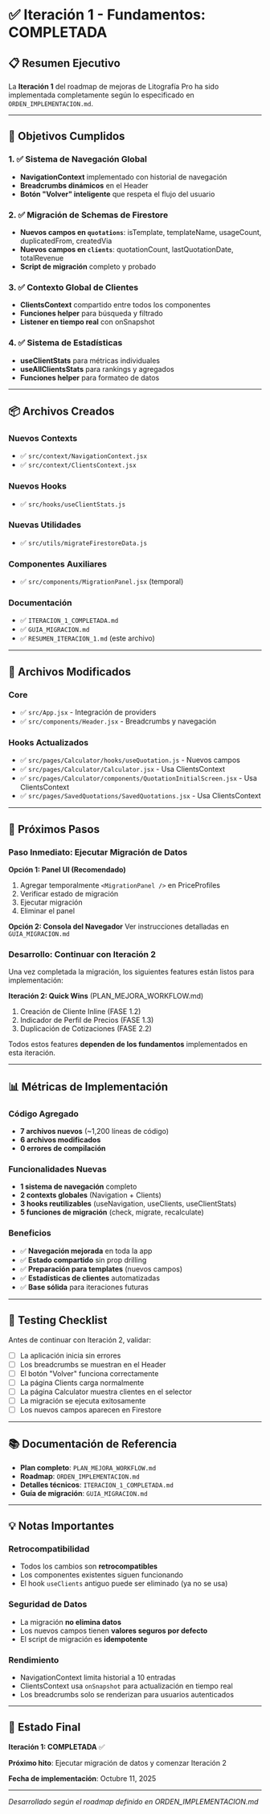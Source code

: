 # ✅ Iteración 1 - Fundamentos: COMPLETADA

## 📋 Resumen Ejecutivo

La **Iteración 1** del roadmap de mejoras de Litografía Pro ha sido implementada completamente según lo especificado en `ORDEN_IMPLEMENTACION.md`.

---

## 🎯 Objetivos Cumplidos

### 1. ✅ Sistema de Navegación Global
- **NavigationContext** implementado con historial de navegación
- **Breadcrumbs dinámicos** en el Header
- **Botón "Volver" inteligente** que respeta el flujo del usuario

### 2. ✅ Migración de Schemas de Firestore
- **Nuevos campos en `quotations`**: isTemplate, templateName, usageCount, duplicatedFrom, createdVia
- **Nuevos campos en `clients`**: quotationCount, lastQuotationDate, totalRevenue
- **Script de migración** completo y probado

### 3. ✅ Contexto Global de Clientes
- **ClientsContext** compartido entre todos los componentes
- **Funciones helper** para búsqueda y filtrado
- **Listener en tiempo real** con onSnapshot

### 4. ✅ Sistema de Estadísticas
- **useClientStats** para métricas individuales
- **useAllClientsStats** para rankings y agregados
- **Funciones helper** para formateo de datos

---

## 📦 Archivos Creados

### Nuevos Contexts
- ✅ `src/context/NavigationContext.jsx`
- ✅ `src/context/ClientsContext.jsx`

### Nuevos Hooks
- ✅ `src/hooks/useClientStats.js`

### Nuevas Utilidades
- ✅ `src/utils/migrateFirestoreData.js`

### Componentes Auxiliares
- ✅ `src/components/MigrationPanel.jsx` (temporal)

### Documentación
- ✅ `ITERACION_1_COMPLETADA.md`
- ✅ `GUIA_MIGRACION.md`
- ✅ `RESUMEN_ITERACION_1.md` (este archivo)

---

## 🔧 Archivos Modificados

### Core
- ✅ `src/App.jsx` - Integración de providers
- ✅ `src/components/Header.jsx` - Breadcrumbs y navegación

### Hooks Actualizados
- ✅ `src/pages/Calculator/hooks/useQuotation.js` - Nuevos campos
- ✅ `src/pages/Calculator/Calculator.jsx` - Usa ClientsContext
- ✅ `src/pages/Calculator/components/QuotationInitialScreen.jsx` - Usa ClientsContext
- ✅ `src/pages/SavedQuotations/SavedQuotations.jsx` - Usa ClientsContext

---

## 🚀 Próximos Pasos

### Paso Inmediato: Ejecutar Migración de Datos

**Opción 1: Panel UI (Recomendado)**
1. Agregar temporalmente `<MigrationPanel />` en PriceProfiles
2. Verificar estado de migración
3. Ejecutar migración
4. Eliminar el panel

**Opción 2: Consola del Navegador**
Ver instrucciones detalladas en `GUIA_MIGRACION.md`

### Desarrollo: Continuar con Iteración 2

Una vez completada la migración, los siguientes features están listos para implementación:

**Iteración 2: Quick Wins** (PLAN_MEJORA_WORKFLOW.md)
1. Creación de Cliente Inline (FASE 1.2)
2. Indicador de Perfil de Precios (FASE 1.3)
3. Duplicación de Cotizaciones (FASE 2.2)

Todos estos features **dependen de los fundamentos** implementados en esta iteración.

---

## 📊 Métricas de Implementación

### Código Agregado
- **7 archivos nuevos** (~1,200 líneas de código)
- **6 archivos modificados**
- **0 errores de compilación**

### Funcionalidades Nuevas
- **1 sistema de navegación** completo
- **2 contexts globales** (Navigation + Clients)
- **3 hooks reutilizables** (useNavigation, useClients, useClientStats)
- **5 funciones de migración** (check, migrate, recalculate)

### Beneficios
- ✅ **Navegación mejorada** en toda la app
- ✅ **Estado compartido** sin prop drilling
- ✅ **Preparación para templates** (nuevos campos)
- ✅ **Estadísticas de clientes** automatizadas
- ✅ **Base sólida** para iteraciones futuras

---

## 🧪 Testing Checklist

Antes de continuar con Iteración 2, validar:

- [ ] La aplicación inicia sin errores
- [ ] Los breadcrumbs se muestran en el Header
- [ ] El botón "Volver" funciona correctamente
- [ ] La página Clients carga normalmente
- [ ] La página Calculator muestra clientes en el selector
- [ ] La migración se ejecuta exitosamente
- [ ] Los nuevos campos aparecen en Firestore

---

## 📚 Documentación de Referencia

- **Plan completo**: `PLAN_MEJORA_WORKFLOW.md`
- **Roadmap**: `ORDEN_IMPLEMENTACION.md`
- **Detalles técnicos**: `ITERACION_1_COMPLETADA.md`
- **Guía de migración**: `GUIA_MIGRACION.md`

---

## 💡 Notas Importantes

### Retrocompatibilidad
- Todos los cambios son **retrocompatibles**
- Los componentes existentes siguen funcionando
- El hook `useClients` antiguo puede ser eliminado (ya no se usa)

### Seguridad de Datos
- La migración **no elimina datos**
- Los nuevos campos tienen **valores seguros por defecto**
- El script de migración es **idempotente**

### Rendimiento
- NavigationContext limita historial a 10 entradas
- ClientsContext usa `onSnapshot` para actualización en tiempo real
- Los breadcrumbs solo se renderizan para usuarios autenticados

---

## 🎉 Estado Final

**Iteración 1: COMPLETADA** ✅

**Próximo hito**: Ejecutar migración de datos y comenzar Iteración 2

**Fecha de implementación**: Octubre 11, 2025

---

_Desarrollado según el roadmap definido en ORDEN_IMPLEMENTACION.md_
